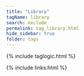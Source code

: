 ```yaml
---
title: "Library"
tagName: library
search: exclude
permalink: tag_library.html
hide_sidebar: true
folder: tags
---
```


{% include taglogic.html %}

{% include links.html %}
